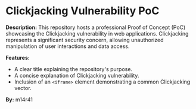 # Clickjacking Vulnerability PoC

**Description:**
This repository hosts a professional Proof of Concept (PoC) showcasing the Clickjacking vulnerability in web applications. Clickjacking represents a significant security concern, allowing unauthorized manipulation of user interactions and data access.

**Features:**
- A clear title explaining the repository's purpose.
- A concise explanation of Clickjacking vulnerability.
- Inclusion of an `<iframe>` element demonstrating a common Clickjacking vector.

**By:** m14r41
